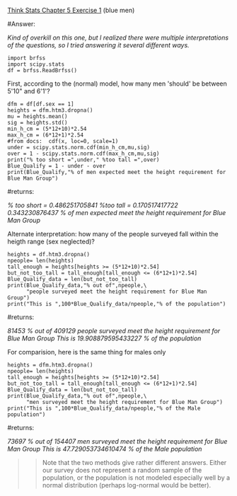 [Think Stats Chapter 5 Exercise 1](http://greenteapress.com/thinkstats2/html/thinkstats2006.html#toc50) (blue men)

#Answer:

*Kind of overkill on this one, but I realized there were multiple interpretations of the questions, so I tried answering it several different ways.*

```
import brfss
import scipy.stats
df = brfss.ReadBrfss()
```
First, according to the (normal) model, how many men 'should' be between 5'10" and 6'1'?
```
dfm = df[df.sex == 1]
heights = dfm.htm3.dropna()
mu = heights.mean()
sig = heights.std()
min_h_cm = (5*12+10)*2.54
max_h_cm = (6*12+1)*2.54
#from docs:  cdf(x, loc=0, scale=1)
under = scipy.stats.norm.cdf(min_h_cm,mu,sig)
over = 1 - scipy.stats.norm.cdf(max_h_cm,mu,sig)
print("% too short =",under," %too tall =",over)
Blue_Qualify = 1 - under - over
print(Blue_Qualify,"% of men expected meet the height requirement for Blue Man Group")
```
#returns:

*% too short = 0.486251705841  %too tall = 0.170517417722
0.343230876437 % of men expected meet the height requirement for Blue Man Group*

Alternate interpretation: how many of the people surveyed fall within the heigth range (sex neglected)?

```
heights = df.htm3.dropna()
npeople= len(heights)
tall_enough = heights[heights >= (5*12+10)*2.54]
but_not_too_tall = tall_enough[tall_enough <= (6*12+1)*2.54]
Blue_Qualify_data = len(but_not_too_tall)
print(Blue_Qualify_data,"% out of",npeople,\
      "people surveyed meet the height requirement for Blue Man Group")
print("This is ",100*Blue_Qualify_data/npeople,"% of the population")
```
#returns:

*81453 % out of 409129 people surveyed meet the height requirement for Blue Man Group
This is  19.908879595433227 % of the population*

For comparision, here is the same thing for males only

```
heights = dfm.htm3.dropna()
npeople= len(heights)
tall_enough = heights[heights >= (5*12+10)*2.54]
but_not_too_tall = tall_enough[tall_enough <= (6*12+1)*2.54]
Blue_Qualify_data = len(but_not_too_tall)
print(Blue_Qualify_data,"% out of",npeople,\
      "men surveyed meet the height requirement for Blue Man Group")
print("This is ",100*Blue_Qualify_data/npeople,"% of the Male population")
```
#returns:

*73697 % out of 154407 men surveyed meet the height requirement for Blue Man Group
This is  47.729053734610474 % of the Male population*

>>Note that the two methods give rather different answers.  Either our survey does not represent a random sample of the population, or the population is not modeled especially well by a normal distribution (perhaps log-normal would be better).
